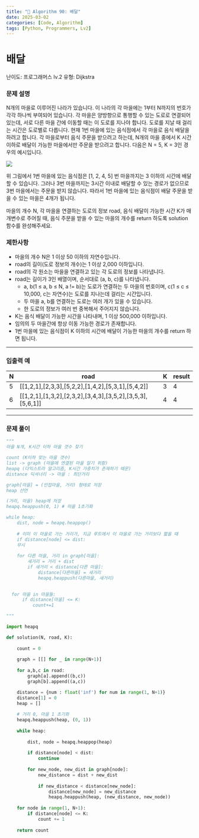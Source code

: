 ```yaml
---
title: "🧠 Algorithm 90: 배달"
date: 2025-03-02
categories: [Code, Algorithm]
tags: [Python, Programmers, Lv2]
---
```


# 배달

난이도: 프로그래머스 lv.2
유형: Dijkstra

### **문제 설명**

N개의 마을로 이루어진 나라가 있습니다. 이 나라의 각 마을에는 1부터 N까지의 번호가 각각 하나씩 부여되어 있습니다. 각 마을은 양방향으로 통행할 수 있는 도로로 연결되어 있는데, 서로 다른 마을 간에 이동할 때는 이 도로를 지나야 합니다. 도로를 지날 때 걸리는 시간은 도로별로 다릅니다. 현재 1번 마을에 있는 음식점에서 각 마을로 음식 배달을 하려고 합니다. 각 마을로부터 음식 주문을 받으려고 하는데, N개의 마을 중에서 K 시간 이하로 배달이 가능한 마을에서만 주문을 받으려고 합니다. 다음은 N = 5, K = 3인 경우의 예시입니다.

![](https://grepp-programmers.s3.ap-northeast-2.amazonaws.com/files/production/d7779d88-084c-4ffa-ae9f-2a42f97d3bbf/%E1%84%87%E1%85%A2%E1%84%83%E1%85%A1%E1%86%AF_1_uxun8t.png)

위 그림에서 1번 마을에 있는 음식점은 [1, 2, 4, 5] 번 마을까지는 3 이하의 시간에 배달할 수 있습니다. 그러나 3번 마을까지는 3시간 이내로 배달할 수 있는 경로가 없으므로 3번 마을에서는 주문을 받지 않습니다. 따라서 1번 마을에 있는 음식점이 배달 주문을 받을 수 있는 마을은 4개가 됩니다.

마을의 개수 N, 각 마을을 연결하는 도로의 정보 road, 음식 배달이 가능한 시간 K가 매개변수로 주어질 때, 음식 주문을 받을 수 있는 마을의 개수를 return 하도록 solution 함수를 완성해주세요.

### 제한사항

- 마을의 개수 N은 1 이상 50 이하의 자연수입니다.
- road의 길이(도로 정보의 개수)는 1 이상 2,000 이하입니다.
- road의 각 원소는 마을을 연결하고 있는 각 도로의 정보를 나타냅니다.
- road는 길이가 3인 배열이며, 순서대로 (a, b, c)를 나타냅니다.
    - a, b(1 ≤ a, b ≤ N, a != b)는 도로가 연결하는 두 마을의 번호이며, c(1 ≤ c ≤ 10,000, c는 자연수)는 도로를 지나는데 걸리는 시간입니다.
    - 두 마을 a, b를 연결하는 도로는 여러 개가 있을 수 있습니다.
    - 한 도로의 정보가 여러 번 중복해서 주어지지 않습니다.
- K는 음식 배달이 가능한 시간을 나타내며, 1 이상 500,000 이하입니다.
- 임의의 두 마을간에 항상 이동 가능한 경로가 존재합니다.
- 1번 마을에 있는 음식점이 K 이하의 시간에 배달이 가능한 마을의 개수를 return 하면 됩니다.

---

### 입출력 예

| N | road | K | result |
| --- | --- | --- | --- |
| 5 | [[1,2,1],[2,3,3],[5,2,2],[1,4,2],[5,3,1],[5,4,2]] | 3 | 4 |
| 6 | [[1,2,1],[1,3,2],[2,3,2],[3,4,3],[3,5,2],[3,5,3],[5,6,1]] | 4 | 4 |

---

### 문제 풀이

```python
"""
마을 N개, K시간 이하 마을 갯수 찾기

count (K이하 맞는 마을 갯수)
list -> graph (마을에 연결된 마을 알기 위함)
heapq (다익스트라 알고리즘, K시간 가중치가 존재하기 때문)
distance 딕셔너리 -> 마을 : 최단거리

graph[마을] = (인접마을, 거리) 형태로 저장
heap 선언

(거리, 마을) heap에 저장
heapq.heappush(0, 1) # 마을 1초기화

while heap:
    dist, node = heapq.heappop()
    
    # 이미 이 마을로 가는 거리가, 지금 루트에서 이 마을로 가는 거리보다 짧을 때
    if distance[node] <= dist:
    무시
    
    for 다른 마을, 거리 in graph[마을]:
        새거리 = 거리 + dist
        if 새거리 < distance[다른 마을]:
            distance[다른마을] = 새거리
            heapq.heappush(다른마을, 새거리)
    

  for 마을 in 마을들:
      if distance[마을] <= K:
          count+=1

"""

import heapq

def solution(N, road, K):
    
    count = 0
    
    graph = [[] for _ in range(N+1)]
    
    for a,b,c in road:
        graph[a].append((b,c))
        graph[b].append((a,c))

    distance = {num : float('inf') for num in range(1, N+1)}
    distance[1] = 0
    heap = []
    
    # 거리 0, 마을 1 초기화
    heapq.heappush(heap, (0, 1))
    
    while heap:
        
        dist, node = heapq.heappop(heap)
        
        if distance[node] < dist:
            continue
            
        for new_node, new_dist in graph[node]:
            new_distance = dist + new_dist
            
            if new_distance < distance[new_node]:
                distance[new_node] = new_distance
                heapq.heappush(heap, (new_distance, new_node))
        
    for node in range(1, N+1):
        if distance[node] <= K:
            count += 1
        
    return count
```